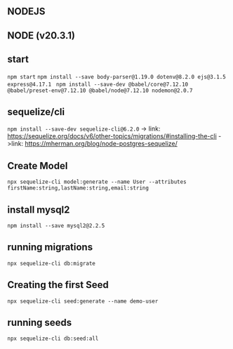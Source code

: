 ## NODEJS

## NODE (v20.3.1)

## start
`npm start`
`npm install --save body-parser@1.19.0 dotenv@8.2.0 ejs@3.1.5 express@4.17.1`
` npm install --save-dev @babel/core@7.12.10 @babel/preset-env@7.12.10 @babel/node@7.12.10 nodemon@2.0.7`

## sequelize/cli
`npm install --save-dev sequelize-cli@6.2.0`
-> link: https://sequelize.org/docs/v6/other-topics/migrations/#installing-the-cli
->link: https://mherman.org/blog/node-postgres-sequelize/

## Create Model
`npx sequelize-cli model:generate --name User --attributes firstName:string,lastName:string,email:string`

## install mysql2
`npm install --save mysql2@2.2.5`

## running migrations
`npx sequelize-cli db:migrate`

## Creating the first Seed
`npx sequelize-cli seed:generate --name demo-user`

## running seeds
`npx sequelize-cli db:seed:all`